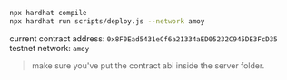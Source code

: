 

```bash
npx hardhat compile
npx hardhat run scripts/deploy.js --network amoy
```

current contract address: `0x8F0Ead5431eCf6a21334aED05232C945DE3FcD35`
testnet network: `amoy` 

> make sure you've put the contract abi inside the server folder. 